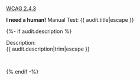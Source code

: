
<a href="https://www.w3.org/WAI/WCAG21/quickref/?versions=2.0#focus-order">WCAG 2.4.3</a>

__I need a human!__ Manual Test: {{ audit.title|escape }}

{%- if audit.description %}

Description:<br>
{{ audit.description|trim|escape }}

<br>

{% endif -%}

<br>
